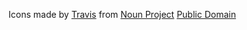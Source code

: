 Icons made by [Travis](https://thenounproject.com/mr.yunis/) from [Noun Project](https://thenounproject.com/)
[Public Domain](https://creativecommons.org/publicdomain/zero/1.0/)
